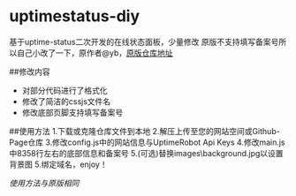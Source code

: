 # uptimestatus-diy
基于uptime-status二次开发的在线状态面板，少量修改
原版不支持填写备案号所以自己小改了一下，原作者@yb，[原版仓库地址](https://github.com/yb/uptime-status)

##修改内容
- 对部分代码进行了格式化
- 修改了简洁的cssjs文件名
- 修改底部页脚支持填写备案号

##使用方法
1.下载或克隆仓库文件到本地
2.解压上传至您的网站空间或Github-Page仓库
3.修改config.js中的网站信息与UptimeRobot Api Keys
4.修改main.js中8358行左右的底部信息和备案号
5.(可选)替换images\background.jpg以设置背景图
5.绑定域名，enjoy！

*使用方法与原版相同*
